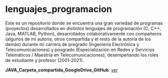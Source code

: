 # lenguajes_programacion
Este es un repositorio donde se encuentra una gran variedad de programas (proyectos) desarrollados en distintos lenguajes de programación (C, C++, Java, MATLAB, Python), desarrollados colaborativamente con compañeros (algunos de mi autoría, otros compartida y el resto de la autoría de los demás) durante mi carrera de pregrado (Ingeniería Electrónica y Telecomunicaciones) y posgrado (Especialización en Redes y Servicios Telemáticos / Maestría en Telecomunicaciones), desempeñando los roles de estudiante y profesor (2001-2021).

**JAVA_Carpeta_compartida_GoogleDrive_GitHub**: [ver](https://drive.google.com/drive/folders/1cYKbqK9WmpqCvtkicvqmpkDjVoTf-Awe?usp=sharing)
